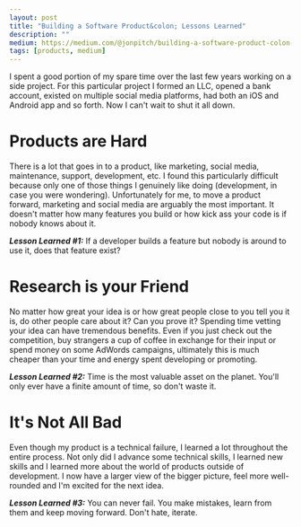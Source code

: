 ```yaml
---
layout: post
title: "Building a Software Product&colon; Lessons Learned"
description: ""
medium: https://medium.com/@jonpitch/building-a-software-product-colon-lessons-learned-2d4e61cea6ea
tags: [products, medium]
---
```


I spent a good portion of my spare time over the last few years working on a side project. For this particular project I formed an LLC, opened a bank account, existed on multiple social media platforms, had both an iOS and Android app and so forth. Now I can't wait to shut it all down.

# Products are Hard
There is a lot that goes in to a product, like marketing, social media, maintenance, support, development, etc. I found this particularly difficult because only one of those things I genuinely like doing (development, in case you were wondering). Unfortunately for me, to move a product forward, marketing and social media are arguably the most important. It doesn't matter how many features you build or how kick ass your code is if nobody knows about it.

***Lesson Learned #1:*** If a developer builds a feature but nobody is around to use it, does that feature exist?

# Research is your Friend
No matter how great your idea is or how great people close to you tell you it is, do other people care about it? Can you prove it? Spending time vetting your idea can have tremendous benefits. Even if you just check out the competition, buy strangers a cup of coffee in exchange for their input or spend money on some AdWords campaigns, ultimately this is much cheaper than your time and energy spent developing or promoting.

***Lesson Learned #2:*** Time is the most valuable asset on the planet. You'll only ever have a finite amount of time, so don't waste it.

# It's Not All Bad
Even though my product is a technical failure, I learned a lot throughout the entire process. Not only did I advance some technical skills, I learned new skills and I learned more about the world of products outside of development. I now have a larger view of the bigger picture, feel more well-rounded and I'm excited for the next idea.

***Lesson Learned #3:*** You can never fail. You make mistakes, learn from them and keep moving forward. Don't hate, iterate.
